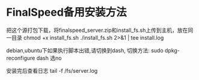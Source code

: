 # FinalSpeed备用安装方法


把这个源打包下载，将finalspeed_server.zip和install_fs.sh上传到主机，放在同一目录
chmod +x install_fs.sh
./install_fs.sh 2>&1 | tee install.log


debian,ubuntu下如果执行脚本出错,请切换到dash,
切换方法: sudo dpkg-reconfigure dash 选no


安装完后查看日志
tail -f /fs/server.log

